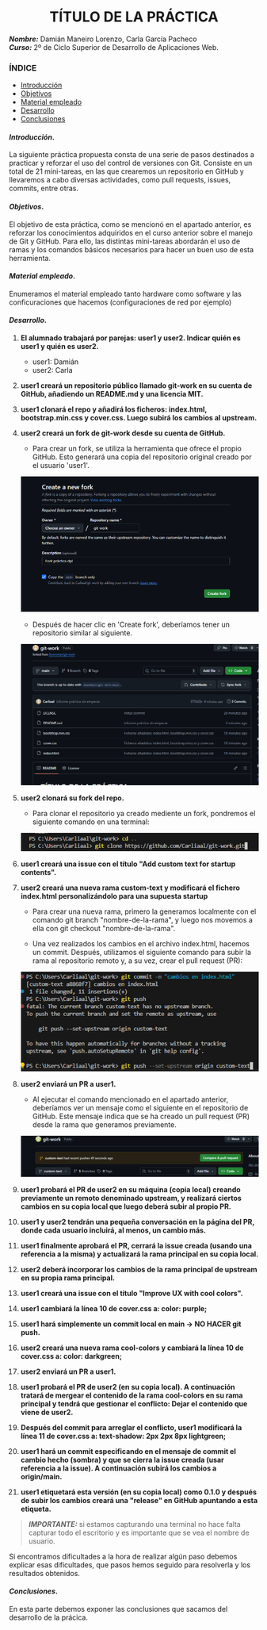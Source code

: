 <center>

# TÍTULO DE LA PRÁCTICA


</center>

***Nombre:*** Damián Maneiro Lorenzo, Carla García Pacheco  
***Curso:*** 2º de Ciclo Superior de Desarrollo de Aplicaciones Web.

### ÍNDICE

+ [Introducción](#id1)
+ [Objetivos](#id2)
+ [Material empleado](#id3)
+ [Desarrollo](#id4)
+ [Conclusiones](#id5)


#### ***Introducción***. <a name="id1"></a>

La siguiente práctica propuesta consta de una serie de pasos destinados a practicar y reforzar el uso del control de versiones con Git. Consiste en un total de 21 mini-tareas, en las que crearemos un repositorio en GitHub y llevaremos a cabo diversas actividades, como pull requests, issues, commits, entre otras.

#### ***Objetivos***. <a name="id2"></a>

El objetivo de esta práctica, como se mencionó en el apartado anterior, es reforzar los conocimientos adquiridos en el curso anterior sobre el manejo de Git y GitHub. Para ello, las distintas mini-tareas abordarán el uso de ramas y los comandos básicos necesarios para hacer un buen uso de esta herramienta.

#### ***Material empleado***. <a name="id3"></a>

Enumeramos el material empleado tanto hardware como software y las conficuraciones que hacemos (configuraciones de red por ejemplo) 

#### ***Desarrollo***. <a name="id4"></a>

1. **El alumnado trabajará por parejas: user1 y user2. Indicar quién es user1 y quién es user2.**
    + user1: Damián
    + user2: Carla

1. **user1 creará un repositorio público llamado git-work en su cuenta de GitHub, añadiendo un README.md y una licencia MIT.**
1. **user1 clonará el repo y añadirá los ficheros: index.html, bootstrap.min.css y cover.css. Luego subirá los cambios al upstream.**
1. **user2 creará un fork de git-work desde su cuenta de GitHub.**

    + Para crear un fork, se utiliza la herramienta que ofrece el propio GitHub. Esto generará una copia del repositorio original creado por el usuario 'user1'.

    ![Creación del fork](/imagenes%20usuario%202/imagen_2025-09-20_142931700.png)

    + Después de hacer clic en 'Create fork', deberíamos tener un repositorio similar al siguiente.

    ![Fork creado](/imagenes%20usuario%202/imagen_2025-09-20_143051867.png)

1. **user2 clonará su fork del repo.**

    + Para clonar el repositorio ya creado mediente un fork, pondremos el siguiente comando en una terminal:

    ![Clonación repositorio](/imagenes%20usuario%202/imagen_2025-09-20_144555887.png)
1. **user1 creará una issue con el título "Add custom text for startup contents".**
1. **user2 creará una nueva rama custom-text y modificará el fichero index.html personalizándolo para una supuesta startup**

    + Para crear una nueva rama, primero la generamos localmente con el comando git branch "nombre-de-la-rama", y luego nos movemos a ella con git checkout "nombre-de-la-rama".

    + Una vez realizados los cambios en el archivo index.html, hacemos un commit. Después, utilizamos el siguiente comando para subir la rama al repositorio remoto y, a su vez, crear el pull request (PR): 

    ![Creación rama](/imagenes%20usuario%202/imagen_2025-09-20_145658116.png)

1. **user2 enviará un PR a user1.**

    + Al ejecutar el comando mencionado en el apartado anterior, deberíamos ver un mensaje como el siguiente en el repositorio de GitHub. Este mensaje indica que se ha creado un pull request (PR) desde la rama que generamos previamente.

    ![CPR](/imagenes%20usuario%202/imagen_2025-09-20_145932398.png)
1. **user1 probará el PR de user2 en su máquina (copia local) creando previamente un remoto denominado upstream, y realizará ciertos cambios en su copia local que luego deberá subir al propio PR.**
1. **user1 y user2 tendrán una pequeña conversación en la página del PR, donde cada usuario incluirá, al menos, un cambio más.**
1. **user1 finalmente aprobará el PR, cerrará la issue creada (usando una referencia a la misma) y actualizará la rama principal en su copia local.**
1. **user2 deberá incorporar los cambios de la rama principal de upstream en su propia rama principal.**
1. **user1 creará una issue con el título "Improve UX with cool colors".**
1. **user1 cambiará la línea 10 de cover.css a: color: purple;**
1. **user1 hará simplemente un commit local en main → NO HACER git push.**
1. **user2 creará una nueva rama cool-colors y cambiará la línea 10 de cover.css a: color: darkgreen;**
1. **user2 enviará un PR a user1.**
1. **user1 probará el PR de user2 (en su copia local). A continuación tratará de mergear el contenido de la rama cool-colors en su rama principal y tendrá que gestionar el conflicto: Dejar el contenido que viene de user2.**
1. **Después del commit para arreglar el conflicto, user1 modificará la línea 11 de cover.css a: text-shadow: 2px 2px 8px lightgreen;**
1. **user1 hará un commit especificando en el mensaje de commit el cambio hecho (sombra) y que se cierra la issue creada (usar referencia a la issue). A continuación subirá los cambios a origin/main.**
1. **user1 etiquetará esta versión (en su copia local) como 0.1.0 y después de subir los cambios creará una "release" en GitHub apuntando a esta etiqueta.**



> ***IMPORTANTE:*** si estamos capturando una terminal no hace falta capturar todo el escritorio y es importante que se vea el nombre de usuario.

Si encontramos dificultades a la hora de realizar algún paso debemos explicar esas dificultades, que pasos hemos seguido para resolverla y los resultados obtenidos.

#### ***Conclusiones***. <a name="id5"></a>

En esta parte debemos exponer las conclusiones que sacamos del desarrollo de la prácica.